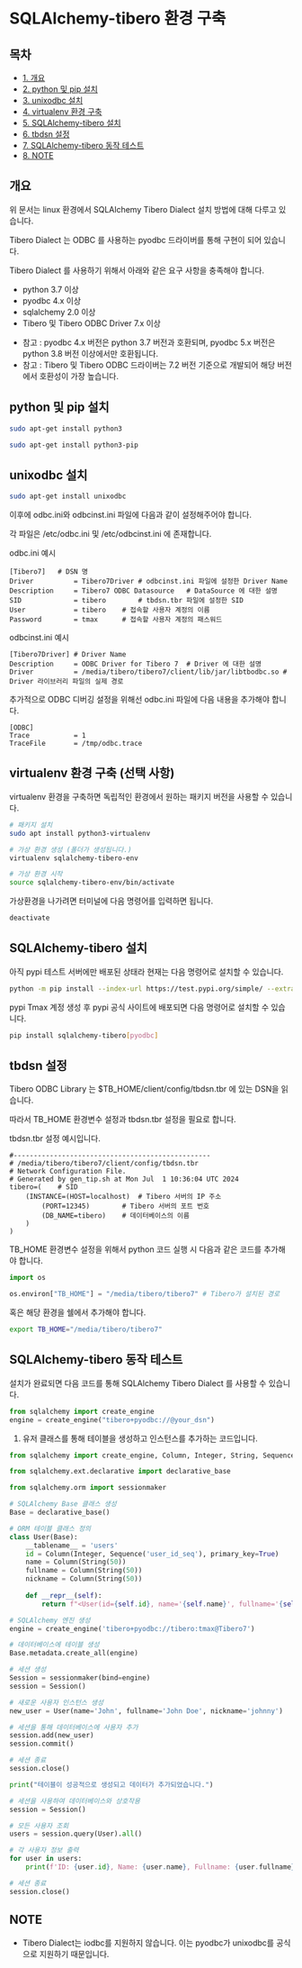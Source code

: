 # SQLAlchemy-tibero 환경 구축

## 목차

- [1. 개요](#개요)
- [2. python 및 pip 설치](#python-및-pip-설치)
- [3. unixodbc 설치](#unixodbc-설치)
- [4. virtualenv 환경 구축](#virtualenv-환경-구축-(선택-사항))
- [5. SQLAlchemy-tibero 설치](#SQLAlchemy-tibero-설치)
- [6. tbdsn 설정](#tbdsn-설정)
- [7. SQLAlchemy-tibero 동작 테스트](#SQLAlchemy-tibero-동작-테스트)
- [8. NOTE](#NOTE)


## 개요

위 문서는 linux 환경에서 SQLAlchemy Tibero Dialect 설치 방법에 대해 다루고 있습니다.

Tibero Dialect 는 ODBC 를 사용하는 pyodbc 드라이버를 통해 구현이 되어 있습니다.

Tibero Dialect 를 사용하기 위해서 아래와 같은 요구 사항을 충족해야 합니다.

- python 3.7 이상
- pyodbc 4.x 이상
- sqlalchemy 2.0 이상
- Tibero 및 Tibero ODBC Driver 7.x 이상


* 참고 : pyodbc 4.x 버전은 python 3.7 버전과 호환되며, pyodbc 5.x 버전은 python 3.8 버전 이상에서만 호환됩니다.
* 참고 : Tibero 및 Tibero ODBC 드라이버는 7.2 버전 기준으로 개발되어 해당 버전에서 호환성이 가장 높습니다.


## python 및 pip 설치

```bash
sudo apt-get install python3

sudo apt-get install python3-pip
```



## unixodbc 설치

```bash
sudo apt-get install unixodbc
```



이후에 odbc.ini와 odbcinst.ini 파일에 다음과 같이 설정해주어야 합니다.

각 파일은 /etc/odbc.ini 및 /etc/odbcinst.ini 에 존재합니다.



odbc.ini 예시
```
[Tibero7]	# DSN 명
Driver          = Tibero7Driver	# odbcinst.ini 파일에 설정한 Driver Name
Description     = Tibero7 ODBC Datasource	# DataSource 에 대한 설명
SID             = tibero		# tbdsn.tbr 파일에 설정한 SID
User            = tibero	# 접속할 사용자 계정의 이름
Password        = tmax		# 접속할 사용자 계정의 패스워드
```


odbcinst.ini 예시
```
[Tibero7Driver]	# Driver Name
Description     = ODBC Driver for Tibero 7	# Driver 에 대한 설명
Driver          = /media/tibero/tibero7/client/lib/jar/libtbodbc.so	# Driver 라이브러리 파일의 실제 경로
```


추가적으로 ODBC 디버깅 설정을 위해선 odbc.ini 파일에 다음 내용을 추가해야 합니다.

```
[ODBC]
Trace           = 1
TraceFile       = /tmp/odbc.trace
```


## virtualenv 환경 구축 (선택 사항)

virtualenv 환경을 구축하면 독립적인 환경에서 원하는 패키지 버전을 사용할 수 있습니다.

```bash
# 패키지 설치
sudo apt install python3-virtualenv

# 가상 환경 생성 (폴더가 생성됩니다.)
virtualenv sqlalchemy-tibero-env

# 가상 환경 시작
source sqlalchemy-tibero-env/bin/activate
```

가상환경을 나가려면 터미널에 다음 명령어를 입력하면 됩니다.

```bash
deactivate
```


## SQLAlchemy-tibero 설치

아직 pypi 테스트 서버에만 배포된 상태라 현재는 다음 명령어로 설치할 수 있습니다.

```bash
python -m pip install --index-url https://test.pypi.org/simple/ --extra-index-url https://pypi.org/simple sqlalchemy-tibero[pyodbc]
```


pypi Tmax 계정 생성 후 pypi 공식 사이트에 배포되면 다음 명령어로 설치할 수 있습니다.

```bash
pip install sqlalchemy-tibero[pyodbc]
```


## tbdsn 설정

Tibero ODBC Library 는 $TB_HOME/client/config/tbdsn.tbr 에 있는 DSN을 읽습니다.

따라서 TB_HOME 환경변수 설정과 tbdsn.tbr 설정을 필요로 합니다.

tbdsn.tbr 설정 예시입니다.

```
#-------------------------------------------------
# /media/tibero/tibero7/client/config/tbdsn.tbr
# Network Configuration File.
# Generated by gen_tip.sh at Mon Jul  1 10:36:04 UTC 2024
tibero=(	# SID
	(INSTANCE=(HOST=localhost)	# Tibero 서버의 IP 주소
		(PORT=12345)		# Tibero 서버의 포트 번호 
		(DB_NAME=tibero)	# 데이터베이스의 이름
	)
)
```

TB_HOME 환경변수 설정을 위해서 python 코드 실행 시 다음과 같은 코드를 추가해야 합니다.

```python
import os

os.environ["TB_HOME"] = "/media/tibero/tibero7"	# Tibero가 설치된 경로
```

혹은 해당 환경을 쉘에서 추가해야 합니다.

```bash
export TB_HOME="/media/tibero/tibero7"
```

## SQLAlchemy-tibero 동작 테스트


설치가 완료되면 다음 코드를 통해 SQLAlchemy Tibero Dialect 를 사용할 수 있습니다.

```python
from sqlalchemy import create_engine
engine = create_engine("tibero+pyodbc://@your_dsn")
```


1. 유저 클래스를 통해 테이블을 생성하고 인스턴스를 추가하는 코드입니다.

```python
from sqlalchemy import create_engine, Column, Integer, String, Sequence

from sqlalchemy.ext.declarative import declarative_base

from sqlalchemy.orm import sessionmaker

# SQLAlchemy Base 클래스 생성
Base = declarative_base()

# ORM 테이블 클래스 정의
class User(Base):
    __tablename__ = 'users'
    id = Column(Integer, Sequence('user_id_seq'), primary_key=True)
    name = Column(String(50))
    fullname = Column(String(50))
    nickname = Column(String(50))
    
    def __repr__(self):
        return f"<User(id={self.id}, name='{self.name}', fullname='{self.fullname}', nickname='{self.nickname}')>"

# SQLAlchemy 엔진 생성
engine = create_engine('tibero+pyodbc://tibero:tmax@Tibero7')

# 데이터베이스에 테이블 생성
Base.metadata.create_all(engine)

# 세션 생성
Session = sessionmaker(bind=engine)
session = Session()

# 새로운 사용자 인스턴스 생성
new_user = User(name='John', fullname='John Doe', nickname='johnny')

# 세션을 통해 데이터베이스에 사용자 추가
session.add(new_user)
session.commit()

# 세션 종료
session.close()

print("테이블이 성공적으로 생성되고 데이터가 추가되었습니다.")

# 세션을 사용하여 데이터베이스와 상호작용
session = Session()

# 모든 사용자 조회
users = session.query(User).all()

# 각 사용자 정보 출력
for user in users:
    print(f'ID: {user.id}, Name: {user.name}, Fullname: {user.fullname}, Nickname: {user.nickname}')

# 세션 종료
session.close()
```

## NOTE

- Tibero Dialect는 iodbc를 지원하지 않습니다. 이는 pyodbc가 unixodbc를 공식으로 지원하기 때문입니다.
